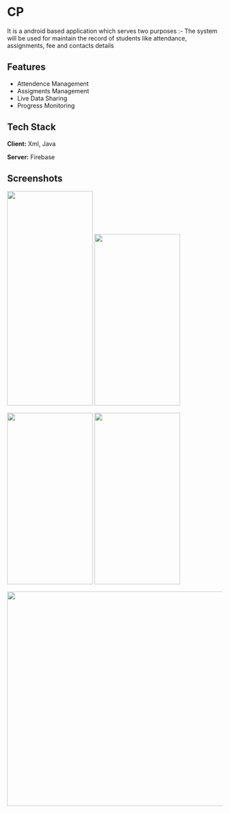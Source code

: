 # CP
It is a android based application which serves two purposes :- The system will be used for maintain the record of students like attendance, assignments, fee and contacts details

## Features

- Attendence Management
- Assigments Management
- Live Data Sharing 
- Progress Monitoring


## Tech Stack

**Client:** Xml, Java

**Server:** Firebase


## Screenshots

<image  width="200" height="500" src = "1.jpeg"> <image  width="200" height="400" src = "https://github.com/P-I-K-U/Progress-Monitoring-System/blob/master/s1.jpeg"> 

<image  width="200" height="400" src = "https://github.com/P-I-K-U/Progress-Monitoring-System/blob/master/s2.jpeg"> <image  width="200" height="400" src = "https://github.com/P-I-K-U/Progress-Monitoring-System/blob/master/s3.jpeg"> 

<image  width="1440" height="500" src = "https://github.com/P-I-K-U/Progress-Monitoring-System/blob/master/fire.png"> 
